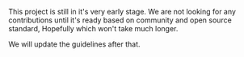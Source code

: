 This project is still in it's very early stage. 
We are not looking for any contributions until it's ready based on community and open source standard, 
Hopefully which won't take much longer.

We will update the guidelines after that.
